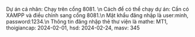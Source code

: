 Dự án cá nhân: Chạy trên cổng 8081. \n
Cách để có thể chạy dự án: Cần có XAMPP và điều chỉnh sang cổng 8081.\n
Mật khẩu đăng nhập là user:minh, password:1234.\n
Thông tin đăng nhập thẻ thư viện là mathe: MT1, thoigiancap: 2024-02-01, hsd: 2024-02-24, masv: 345

